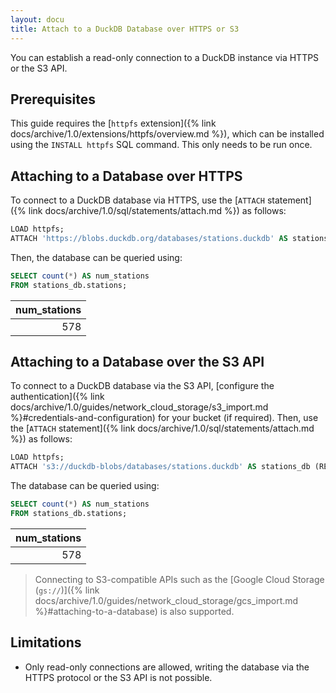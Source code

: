 ```yaml
---
layout: docu
title: Attach to a DuckDB Database over HTTPS or S3
---
```


You can establish a read-only connection to a DuckDB instance via HTTPS or the S3 API.

## Prerequisites

This guide requires the [`httpfs` extension]({% link docs/archive/1.0/extensions/httpfs/overview.md %}), which can be installed using the `INSTALL httpfs` SQL command. This only needs to be run once.

## Attaching to a Database over HTTPS

To connect to a DuckDB database via HTTPS, use the [`ATTACH` statement]({% link docs/archive/1.0/sql/statements/attach.md %}) as follows:

```sql
LOAD httpfs;
ATTACH 'https://blobs.duckdb.org/databases/stations.duckdb' AS stations_db (READ_ONLY);
```

Then, the database can be queried using:

```sql
SELECT count(*) AS num_stations
FROM stations_db.stations;
```

| num_stations |
|-------------:|
| 578          |

## Attaching to a Database over the S3 API

To connect to a DuckDB database via the S3 API, [configure the authentication]({% link docs/archive/1.0/guides/network_cloud_storage/s3_import.md %}#credentials-and-configuration) for your bucket (if required).
Then, use the [`ATTACH` statement]({% link docs/archive/1.0/sql/statements/attach.md %}) as follows:

```sql
LOAD httpfs;
ATTACH 's3://duckdb-blobs/databases/stations.duckdb' AS stations_db (READ_ONLY);
```

The database can be queried using:

```sql
SELECT count(*) AS num_stations
FROM stations_db.stations;
```

| num_stations |
|-------------:|
| 578          |

> Connecting to S3-compatible APIs such as the [Google Cloud Storage (`gs://`)]({% link docs/archive/1.0/guides/network_cloud_storage/gcs_import.md %}#attaching-to-a-database) is also supported.

## Limitations

* Only read-only connections are allowed, writing the database via the HTTPS protocol or the S3 API is not possible.